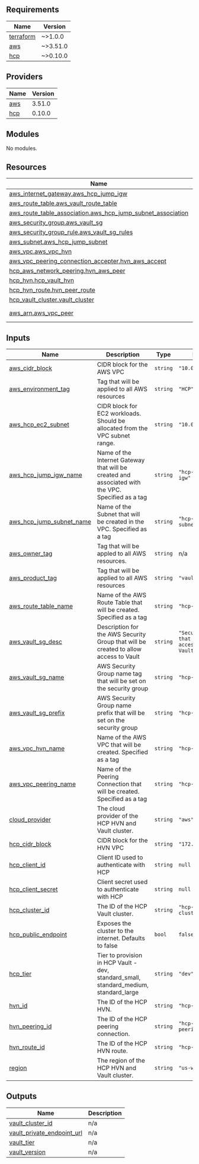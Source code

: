<!-- BEGIN_TF_DOCS -->
## Requirements

| Name | Version |
|------|---------|
| <a name="requirement_terraform"></a> [terraform](#requirement\_terraform) | ~>1.0.0 |
| <a name="requirement_aws"></a> [aws](#requirement\_aws) | ~>3.51.0 |
| <a name="requirement_hcp"></a> [hcp](#requirement\_hcp) | ~>0.10.0 |

## Providers

| Name | Version |
|------|---------|
| <a name="provider_aws"></a> [aws](#provider\_aws) | 3.51.0 |
| <a name="provider_hcp"></a> [hcp](#provider\_hcp) | 0.10.0 |

## Modules

No modules.

## Resources

| Name | Type |
|------|------|
| [aws_internet_gateway.aws_hcp_jump_igw](https://registry.terraform.io/providers/hashicorp/aws/latest/docs/resources/internet_gateway) | resource |
| [aws_route_table.aws_vault_route_table](https://registry.terraform.io/providers/hashicorp/aws/latest/docs/resources/route_table) | resource |
| [aws_route_table_association.aws_hcp_jump_subnet_association](https://registry.terraform.io/providers/hashicorp/aws/latest/docs/resources/route_table_association) | resource |
| [aws_security_group.aws_vault_sg](https://registry.terraform.io/providers/hashicorp/aws/latest/docs/resources/security_group) | resource |
| [aws_security_group_rule.aws_vault_sg_rules](https://registry.terraform.io/providers/hashicorp/aws/latest/docs/resources/security_group_rule) | resource |
| [aws_subnet.aws_hcp_jump_subnet](https://registry.terraform.io/providers/hashicorp/aws/latest/docs/resources/subnet) | resource |
| [aws_vpc.aws_vpc_hvn](https://registry.terraform.io/providers/hashicorp/aws/latest/docs/resources/vpc) | resource |
| [aws_vpc_peering_connection_accepter.hvn_aws_accept](https://registry.terraform.io/providers/hashicorp/aws/latest/docs/resources/vpc_peering_connection_accepter) | resource |
| [hcp_aws_network_peering.hvn_aws_peer](https://registry.terraform.io/providers/hashicorp/hcp/latest/docs/resources/aws_network_peering) | resource |
| [hcp_hvn.hcp_vault_hvn](https://registry.terraform.io/providers/hashicorp/hcp/latest/docs/resources/hvn) | resource |
| [hcp_hvn_route.hvn_peer_route](https://registry.terraform.io/providers/hashicorp/hcp/latest/docs/resources/hvn_route) | resource |
| [hcp_vault_cluster.vault_cluster](https://registry.terraform.io/providers/hashicorp/hcp/latest/docs/resources/vault_cluster) | resource |
| [aws_arn.aws_vpc_peer](https://registry.terraform.io/providers/hashicorp/aws/latest/docs/data-sources/arn) | data source |

## Inputs

| Name | Description | Type | Default | Required |
|------|-------------|------|---------|:--------:|
| <a name="input_aws_cidr_block"></a> [aws\_cidr\_block](#input\_aws\_cidr\_block) | CIDR block for the AWS VPC | `string` | `"10.0.0.0/16"` | no |
| <a name="input_aws_environment_tag"></a> [aws\_environment\_tag](#input\_aws\_environment\_tag) | Tag that will be applied to all AWS resources | `string` | `"HCP"` | no |
| <a name="input_aws_hcp_ec2_subnet"></a> [aws\_hcp\_ec2\_subnet](#input\_aws\_hcp\_ec2\_subnet) | CIDR block for EC2 workloads. Should be allocated from the VPC subnet range. | `string` | `"10.0.1.0/24"` | no |
| <a name="input_aws_hcp_jump_igw_name"></a> [aws\_hcp\_jump\_igw\_name](#input\_aws\_hcp\_jump\_igw\_name) | Name of the Internet Gateway that will be created and associated with the VPC. Specified as a tag | `string` | `"hcp-vault-jump-igw"` | no |
| <a name="input_aws_hcp_jump_subnet_name"></a> [aws\_hcp\_jump\_subnet\_name](#input\_aws\_hcp\_jump\_subnet\_name) | Name of the Subnet that will be created in the VPC. Specified as a tag | `string` | `"hcp-vault-subnet"` | no |
| <a name="input_aws_owner_tag"></a> [aws\_owner\_tag](#input\_aws\_owner\_tag) | Tag that will be appled to all AWS resources. | `string` | n/a | yes |
| <a name="input_aws_product_tag"></a> [aws\_product\_tag](#input\_aws\_product\_tag) | Tag that will be applied to all AWS resources | `string` | `"vault"` | no |
| <a name="input_aws_route_table_name"></a> [aws\_route\_table\_name](#input\_aws\_route\_table\_name) | Name of the AWS Route Table that will be created. Specified as a tag | `string` | `"hcp-vault-rt"` | no |
| <a name="input_aws_vault_sg_desc"></a> [aws\_vault\_sg\_desc](#input\_aws\_vault\_sg\_desc) | Description for the AWS Security Group that will be created to allow access to Vault | `string` | `"Security Group that allows access to HCP Vault"` | no |
| <a name="input_aws_vault_sg_name"></a> [aws\_vault\_sg\_name](#input\_aws\_vault\_sg\_name) | AWS Security Group name tag that will be set on the security group | `string` | `"hcp-vault-sg"` | no |
| <a name="input_aws_vault_sg_prefix"></a> [aws\_vault\_sg\_prefix](#input\_aws\_vault\_sg\_prefix) | AWS Security Group name prefix that will be set on the security group | `string` | `"hcp-vault-sg-"` | no |
| <a name="input_aws_vpc_hvn_name"></a> [aws\_vpc\_hvn\_name](#input\_aws\_vpc\_hvn\_name) | Name of the AWS VPC that will be created. Specified as a tag | `string` | `"hcp-vault-vpc"` | no |
| <a name="input_aws_vpc_peering_name"></a> [aws\_vpc\_peering\_name](#input\_aws\_vpc\_peering\_name) | Name of the Peering Connection that will be created. Specified as a tag | `string` | `"hcp-vault-pc"` | no |
| <a name="input_cloud_provider"></a> [cloud\_provider](#input\_cloud\_provider) | The cloud provider of the HCP HVN and Vault cluster. | `string` | `"aws"` | no |
| <a name="input_hcp_cidr_block"></a> [hcp\_cidr\_block](#input\_hcp\_cidr\_block) | CIDR block for the HVN VPC | `string` | `"172.25.16.0/20"` | no |
| <a name="input_hcp_client_id"></a> [hcp\_client\_id](#input\_hcp\_client\_id) | Client ID used to authenticate with HCP | `string` | `null` | no |
| <a name="input_hcp_client_secret"></a> [hcp\_client\_secret](#input\_hcp\_client\_secret) | Client secret used to authenticate with HCP | `string` | `null` | no |
| <a name="input_hcp_cluster_id"></a> [hcp\_cluster\_id](#input\_hcp\_cluster\_id) | The ID of the HCP Vault cluster. | `string` | `"hcp-vault-cluster"` | no |
| <a name="input_hcp_public_endpoint"></a> [hcp\_public\_endpoint](#input\_hcp\_public\_endpoint) | Exposes the cluster to the internet. Defaults to false | `bool` | `false` | no |
| <a name="input_hcp_tier"></a> [hcp\_tier](#input\_hcp\_tier) | Tier to provision in HCP Vault - dev, standard\_small, standard\_medium, standard\_large | `string` | `"dev"` | no |
| <a name="input_hvn_id"></a> [hvn\_id](#input\_hvn\_id) | The ID of the HCP HVN. | `string` | `"hcp-vault-hvn"` | no |
| <a name="input_hvn_peering_id"></a> [hvn\_peering\_id](#input\_hvn\_peering\_id) | The ID of the HCP peering connection. | `string` | `"hcp-hvn-peering"` | no |
| <a name="input_hvn_route_id"></a> [hvn\_route\_id](#input\_hvn\_route\_id) | The ID of the HCP HVN route. | `string` | `"hcp-hvn-route"` | no |
| <a name="input_region"></a> [region](#input\_region) | The region of the HCP HVN and Vault cluster. | `string` | `"us-west-2"` | no |

## Outputs

| Name | Description |
|------|-------------|
| <a name="output_vault_cluster_id"></a> [vault\_cluster\_id](#output\_vault\_cluster\_id) | n/a |
| <a name="output_vault_private_endpoint_url"></a> [vault\_private\_endpoint\_url](#output\_vault\_private\_endpoint\_url) | n/a |
| <a name="output_vault_tier"></a> [vault\_tier](#output\_vault\_tier) | n/a |
| <a name="output_vault_version"></a> [vault\_version](#output\_vault\_version) | n/a |
<!-- END_TF_DOCS -->